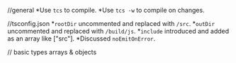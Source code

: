 //general
*Use `tcs` to compile.
*Use `tcs -w` to compile on changes.




//tsconfig.json
*`rootDir` uncommented and replaced with `/src`.
*`outDir` uncommented and replaced with `/build/js`.
*`include` introduced and added as an array like ["src"].
*Discussed `noEmitOnError`.


//
basic types
arrays & objects
